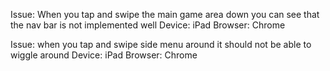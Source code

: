 Issue: When you tap and swipe the main game area down you can see that the nav bar is not implemented well
Device: iPad
Browser: Chrome

Issue: when you tap and swipe side menu around it should not be able to wiggle around
Device: iPad
Browser: Chrome

